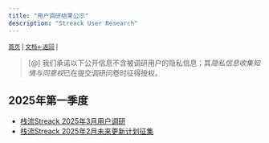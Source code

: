 ```yaml
---
title: "用户调研结果公示"
description: "Streack User Research"
---
```

<small id="old_menu"><a href="/Streack/">首页</a> | <a href="/Streack/doc/">文档</a></small><small><a href="../">←返回</a> |
</small><br>

> [@] 我们承诺以下公开信息不含被调研用户的隐私信息；其*隐私信息收集知情与同意权*已在提交调研问卷时征得授权。

## 2025年第一季度
* [栈流Streack 2025年3月用户调研](./202503)
* [栈流Streack 2025年2月未来更新计划征集](./202502)


<br><br><br><br><br><br><br><br><br><br><br><br><br><br><br>

<script src="https://rs.kdxiaoyi.top/res/scripts/js/sober@1.0.6.min.js"></script><script src="https://kdxiaoyi.top/Streack/page/js/pmd.js"></script><script src="https://rs.kdxiaoyi.top/res/scripts/js/pmd-reRender.min.js"></script>